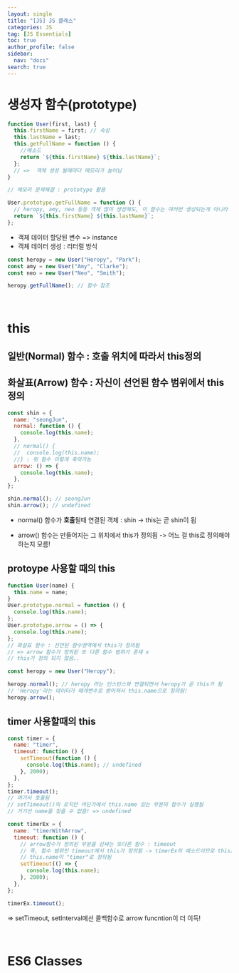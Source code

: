 ```yaml
---
layout: single
title: "[JS] JS 클래스"
categories: JS
tag: [JS Essentials]
toc: true
author_profile: false
sidebar:
  nav: "docs"
search: true
---
```


# 생성자 함수(prototype)

```js
function User(first, last) {
  this.firstName = first; // 속성
  this.lastName = last;
  this.getFullName = function () {
    //메소드
    return `${this.firstName} ${this.lastName}`;
  };
  // =>  객체 생성 될때마다 메모리가 늘어남
}

// 메모리 문제해결 : prototype 활용

User.prototype.getFullName = function () {
  // heropy, amy, neo 등등 객체 많이 생성해도, 이 함수는 여러번 생성되는게 아니라 '참조'만 됨! 메모리 관리 더 효율적
  return `${this.firstName} ${this.lastName}`;
};
```

- 객체 데이터 할당된 변수 => instance
- 객체 데이터 생성 : 리터럴 방식

```js
const heropy = new User("Heropy", "Park");
const amy = new User("Amy", "Clarke");
const neo = new User("Neo", "Smith");

heropy.getFullName(); // 함수 참조
```

<br>

# this

## 일반(Normal) 함수 : 호출 위치에 따라서 this정의

## 화살표(Arrow) 함수 : 자신이 선언된 함수 범위에서 this 정의

```js
const shin = {
  name: "seongJun",
  normal: function () {
    console.log(this.name);
  },
  // normal() {
  //  console.log(this.name);
  //} : 위 함수 이렇게 축약가능
  arrow: () => {
    console.log(this.name);
  },
};

shin.normal(); // seongJun
shin.arrow(); // undefined
```

- normal() 함수가 **호출**될때 연결된 객체 : shin -> this는 곧 shin이 됨

- arrow() 함수는 만들어지는 그 위치에서 this가 정의됨 -> 어느 걸 this로 정의해야하는지 모름!

## protoype 사용할 때의 this

```js
function User(name) {
  this.name = name;
}
User.prototype.normal = function () {
  console.log(this.name);
};
User.prototype.arrow = () => {
  console.log(this.name);
};
// 화살표 함수 : 선언된 함수영역에서 this가 정의됨
// => arrow 함수가 정의된 또 다른 함수 범위가 존재 x
// this가 정의 되지 않음..

const heropy = new User("Heropy");

heropy.normal(); // heropy 라는 인스턴스와 연결되면서 heropy가 곧 this가 됨
// 'Heropy'라는 데이터가 매개변수로 받아져서 this.name으로 정의됨!
heropy.arrow();
```

## timer 사용할때의 this

```js
const timer = {
  name: "timer",
  timeout: function () {
    setTimeout(function () {
      console.log(this.name); // undefined
    }, 2000);
  },
};
timer.timeout();
// 여기서 호출됨
// setTimeout()의 로직안 어딘가에서 this.name 있는 부분의 함수가 실행됨
// 거기선 name을 찾을 수 없음! => undefined

const timerEx = {
  name: "timerWithArrow",
  timeout: function () {
    // arrow함수가 정의된 부분을 감싸는 또다른 함수 : timeout
    // 즉, 함수 범위인 timeout에서 this가 정의됨 -> timerEx의 메소드이므로 this는 timerEx 객체를 가리키게 됨
    // this.name이 "timer"로 정의됨
    setTimeout(() => {
      console.log(this.name);
    }, 2000);
  },
};

timerEx.timeout();
```

=> setTimeout, setInterval에선 콜백함수로 arrow funcntion이 더 이득!

<br>

# ES6 Classes
